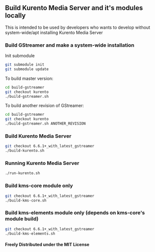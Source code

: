 ## Build Kurento Media Server and it's modules locally
This is intended to be used by developers who wants to develop without
system-wide/apt installing Kurento Media Server


### Build GStreamer and make a system-wide installation
Init submodule
```bash
git submodule init
git submodule update
```

To build master version:
```bash
cd build-gstreamer
git checkout kurento
./build-gstreamer.sh
```

To build another revision of GStreamer:
```bash
cd build-gstreamer
git checkout kurento
./build-gstreamer.sh ANOTHER_REVISION
```


### Build Kurento Media Server
```bash
git checkout 6.6.1+_with_latest_gstreamer
./build-kurento.sh
```

### Running Kurento Media Server
```bash
./run-kurento.sh
```

### Build kms-core module only
```bash
git checkout 6.6.1+_with_latest_gstreamer
./build-kms-core.sh
```

### Build kms-elements module only (depends on kms-core's module build)
```bash
git checkout 6.6.1+_with_latest_gstreamer
./build-kms-elements.sh
```

#### Freely Distributed under the MIT License
